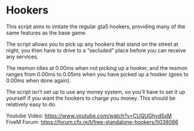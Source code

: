 # Hookers

This script aims to imitate the regular gta5 hookers, providing many of the same features as the base game.

The script allows you to pick up any hookers that stand on the street at night, you then have to drive to a “secluded” place before you can receive any services.

The resmon idles at 0.00ms when not picking up a hooker, and the resmon ranges from 0.00ms to 0.05ms when you have picked up a hooker (goes to 0.00ms when done again).

The script isn’t set up to use any money system, so you’ll have to set it up yourself if you want the hookers to charge you money. This should be relatively easy to do.

Youtube Video: https://www.youtube.com/watch?v=CUQUGhydSsM  
FiveM Forum: https://forum.cfx.re/t/free-standalone-hookers/5038086
